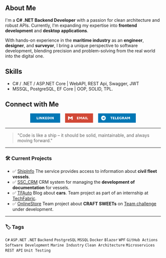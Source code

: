 ## About Me

I'm a **C# .NET Backend Developer** with a passion for clean architecture and robust APIs. Currently, I'm expanding my expertise into **frontend development** and **desktop applications**. 

With hands-on experience in the **maritime industry** as an **engineer**, **designer**, and **surveyor**, I bring a unique perspective to software development, blending precision and problem-solving from the real world into the digital one.

## Skills
- C# / .NET / ASP.NET Core    |  WebAPI, REST Api, Swagger, JWT
- MSSQL, PostgreSQL, EF Core  |  OOP, SOLID, TPL.

## Connect with Me
<p align="left" style="display: flex; justify-content: center;">
  <a href="https://www.linkedin.com/in/romanprybluda/">
    <img 
      src="https://github.com/RomanPrybluda/RomanPrybluda/blob/main/assets/linkedin.svg" 
      alt="LinkedIn" 
      height="30"/>
  </a>&nbsp;&nbsp;&nbsp;&nbsp;   
  <a href="mailto:r.prybluda.dev@gmail.com">
    <img 
      src="https://github.com/RomanPrybluda/RomanPrybluda/blob/main/assets/gmail.svg" 
      alt="Email" 
      height="30"/>
  </a>&nbsp;&nbsp;&nbsp;&nbsp;
  <a href="https://t.me/RPrybluda">
    <img 
      src="https://github.com/RomanPrybluda/RomanPrybluda/blob/main/assets/telegram.svg" 
      alt="Telegram" 
      height="30"/>
  </a>
</p>

---

> "Code is like a ship – it should be solid, maintainable, and always moving forward."

---

### 🛠️ Current Projects
- ✅ [ShipInfo](https://github.com/RomanPrybluda/ShipInfo) The service provides access to information about **civil fleet vessels**.
- ✅ [SSC_CRM](https://github.com/RomanPrybluda/SSC_CRM) CRM system for managing the **development of documentation** for vessels.
- ✅ [TFAuto](https://github.com/RomanPrybluda/TFAuto) Blog about **cars**. Team project as part of an internship at [TechFabric](https://www.techfabric.com/).
- ✅ [OnlineStore](https://github.com/RomanPrybluda/OnlineStore) Team project about **CRAFT SWEETs** on [Team challenge](https://teamchallenge.io/) under development.

---

### 🏷️ Tags
`C#` `ASP.NET` `.NET` `Backend` `PostgreSQL` `MSSQL` `Docker` `Blazor` `WPF` `GitHub Actions` `Software Development` `Marine Industry` `Clean Architecture` `Microservices` `REST API` `Unit Testing`


